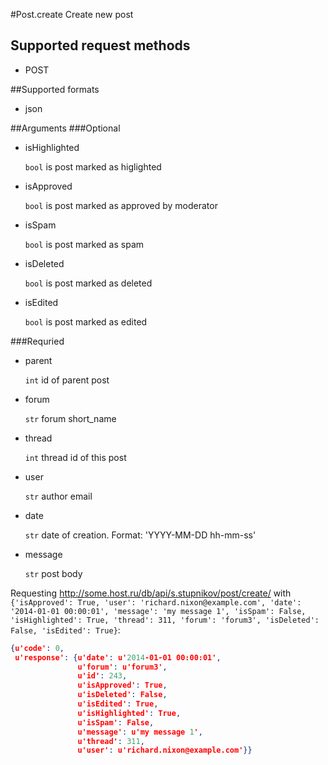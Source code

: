 #Post.create
Create new post

## Supported request methods 
* POST

##Supported formats
* json

##Arguments
###Optional
* isHighlighted

   ```bool``` is post marked as higlighted
* isApproved

   ```bool``` is post marked as approved by moderator
* isSpam

   ```bool``` is post marked as spam
* isDeleted

   ```bool``` is post marked as deleted
* isEdited

   ```bool``` is post marked as edited


###Requried
* parent

   ```int``` id of parent post
* forum

   ```str``` forum short_name
* thread

   ```int``` thread id of this post
* user

   ```str``` author email
* date

   ```str``` date of creation. Format: 'YYYY-MM-DD hh-mm-ss'
* message

   ```str``` post body


Requesting http://some.host.ru/db/api/s.stupnikov/post/create/ with ```{'isApproved': True, 'user': 'richard.nixon@example.com', 'date': '2014-01-01 00:00:01', 'message': 'my message 1', 'isSpam': False, 'isHighlighted': True, 'thread': 311, 'forum': 'forum3', 'isDeleted': False, 'isEdited': True}```:
```json
{u'code': 0,
 u'response': {u'date': u'2014-01-01 00:00:01',
               u'forum': u'forum3',
               u'id': 243,
               u'isApproved': True,
               u'isDeleted': False,
               u'isEdited': True,
               u'isHighlighted': True,
               u'isSpam': False,
               u'message': u'my message 1',
               u'thread': 311,
               u'user': u'richard.nixon@example.com'}}
```
